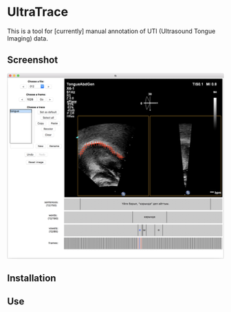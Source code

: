 # UltraTrace
This is a tool for [currently] manual annotation of UTI (Ultrasound Tongue Imaging) data.

## Screenshot
![Screenshot](screenshot.png)

## Installation

## Use
